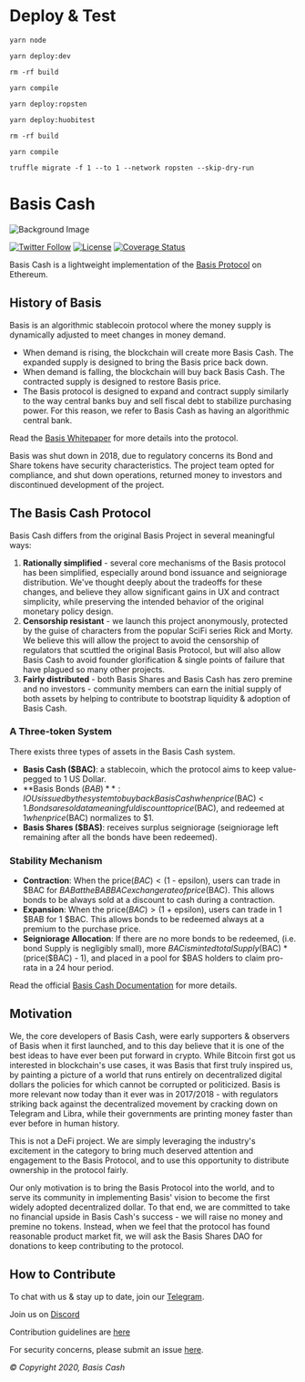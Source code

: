 # Deploy & Test

```
yarn node

yarn deploy:dev
```

```
rm -rf build

yarn compile

yarn deploy:ropsten

yarn deploy:huobitest
```

```
rm -rf build

yarn compile

truffle migrate -f 1 --to 1 --network ropsten --skip-dry-run
```


# Basis Cash

![Background Image](./assets/bg.jpeg)

[![Twitter Follow](https://img.shields.io/twitter/follow/basiscash?label=Follow)](https://twitter.com/basiscash)
[![License](https://img.shields.io/github/license/Basis-cash/basiscashprotocol)](https://github.com/Basis-Cash/basiscash-protocol/blob/master/LICENSE)
[![Coverage Status](https://coveralls.io/repos/github/Basis-Cash/basiscash-protocol/badge.svg?branch=master)](https://coveralls.io/github/Basis-Cash/basiscash-protocol?branch=master)

Basis Cash is a lightweight implementation of the [Basis Protocol](basis.io) on Ethereum. 

## History of Basis 

Basis is an algorithmic stablecoin protocol where the money supply is dynamically adjusted to meet changes in money demand.  

- When demand is rising, the blockchain will create more Basis Cash. The expanded supply is designed to bring the Basis price back down.
- When demand is falling, the blockchain will buy back Basis Cash. The contracted supply is designed to restore Basis price.
- The Basis protocol is designed to expand and contract supply similarly to the way central banks buy and sell fiscal debt to stabilize purchasing power. For this reason, we refer to Basis Cash as having an algorithmic central bank.

Read the [Basis Whitepaper](http://basis.io/basis_whitepaper_en.pdf) for more details into the protocol. 

Basis was shut down in 2018, due to regulatory concerns its Bond and Share tokens have security characteristics. The project team opted for compliance, and shut down operations, returned money to investors and discontinued development of the project. 

## The Basis Cash Protocol

Basis Cash differs from the original Basis Project in several meaningful ways: 

1. **Rationally simplified** - several core mechanisms of the Basis protocol has been simplified, especially around bond issuance and seigniorage distribution. We've thought deeply about the tradeoffs for these changes, and believe they allow significant gains in UX and contract simplicity, while preserving the intended behavior of the original monetary policy design. 
2. **Censorship resistant** - we launch this project anonymously, protected by the guise of characters from the popular SciFi series Rick and Morty. We believe this will allow the project to avoid the censorship of regulators that scuttled the original Basis Protocol, but will also allow Basis Cash to avoid founder glorification & single points of failure that have plagued so many other projects. 
3. **Fairly distributed** - both Basis Shares and Basis Cash has zero premine and no investors - community members can earn the initial supply of both assets by helping to contribute to bootstrap liquidity & adoption of Basis Cash. 

### A Three-token System

There exists three types of assets in the Basis Cash system. 

- **Basis Cash ($BAC)**: a stablecoin, which the protocol aims to keep value-pegged to 1 US Dollar. 
- **Basis Bonds ($BAB)**: IOUs issued by the system to buy back Basis Cash when price($BAC) < $1. Bonds are sold at a meaningful discount to price($BAC), and redeemed at $1 when price($BAC) normalizes to $1. 
- **Basis Shares ($BAS)**: receives surplus seigniorage (seigniorage left remaining after all the bonds have been redeemed).

### Stability Mechanism

- **Contraction**: When the price($BAC) < ($1 - epsilon), users can trade in $BAC for $BAB at the BABBAC exchange rate of price($BAC). This allows bonds to be always sold at a discount to cash during a contraction.
- **Expansion**: When the price($BAC) > ($1 + epsilon), users can trade in 1 $BAB for 1 $BAC. This allows bonds to be redeemed always at a premium to the purchase price. 
- **Seigniorage Allocation**: If there are no more bonds to be redeemed, (i.e. bond Supply is negligibly small), more $BAC is minted totalSupply($BAC) * (price($BAC) - 1), and placed in a pool for $BAS holders to claim pro-rata in a 24 hour period. 

Read the official [Basis Cash Documentation](docs.basis.cash) for more details.

## Motivation

We, the core developers of Basis Cash, were early supporters & observers of Basis when it first launched, and to this day believe that it is one of the best ideas to have ever been put forward in crypto. While Bitcoin first got us interested in blockchain's use cases, it was Basis that first truly inspired us, by painting a picture of a world that runs entirely on decentralized digital dollars the policies for which cannot be corrupted or politicized. Basis is more relevant now today than it ever was in 2017/2018 - with regulators striking back against the decentralized movement by cracking down on Telegram and Libra, while their governments are printing money faster than ever before in human history. 

This is not a DeFi project. We are simply leveraging the industry's excitement in the category to bring much deserved attention and engagement to the Basis Protocol, and to use this opportunity to distribute ownership in the protocol fairly.

Our only motivation is to bring the Basis Protocol into the world, and to serve its community in implementing Basis' vision to become the first widely adopted decentralized dollar. To that end, we are committed to take no financial upside in Basis Cash's success - we will raise no money and premine no tokens. Instead, when we feel that the protocol has found reasonable product market fit, we will ask the Basis Shares DAO for donations to keep contributing to the protocol. 

## How to Contribute

To chat with us & stay up to date, join our [Telegram](https://t.me/basiscash).

Join us on [Discord](https://discord.gg/HhxrRVXy7W)

Contribution guidelines are [here](./CONTRIBUTING.md)

For security concerns, please submit an issue [here](https://github.com/Basis-Cash/basiscash-contracts/issues/new).


_© Copyright 2020, Basis Cash_
